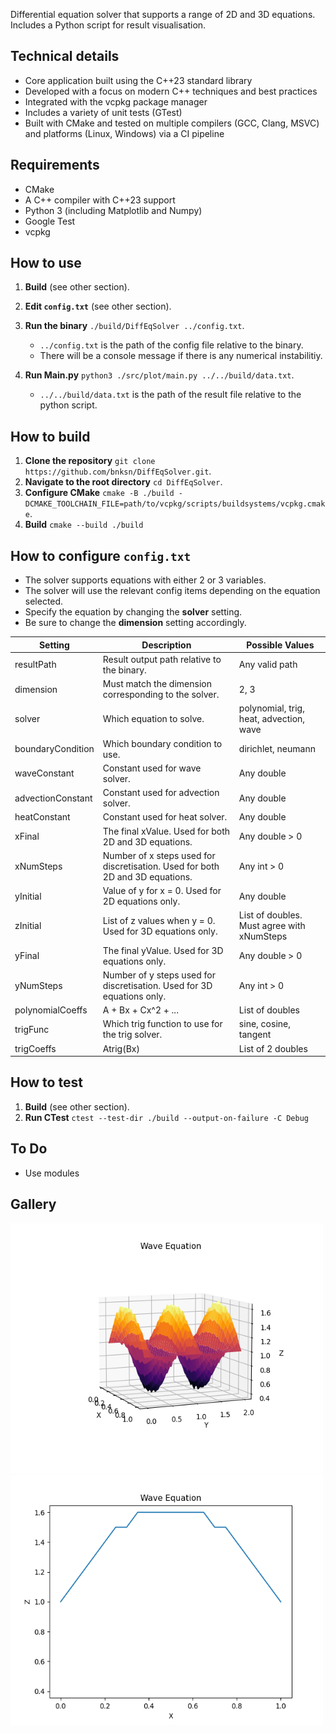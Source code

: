 Differential equation solver that supports a range of 2D and 3D equations.\
Includes a Python script for result visualisation.

## Technical details
   - Core application built using the C++23 standard library
   - Developed with a focus on modern C++ techniques and best practices
   - Integrated with the vcpkg package manager
   - Includes a variety of unit tests (GTest)
   - Built with CMake and tested on multiple compilers (GCC, Clang, MSVC) and platforms (Linux, Windows) via a CI pipeline

## Requirements
- CMake
- A C++ compiler with C++23 support
- Python 3 (including Matplotlib and Numpy)
- Google Test
- vcpkg

## How to use
1. **Build** (see other section).
2. **Edit `config.txt`** (see other section).
3. **Run the binary** `./build/DiffEqSolver ../config.txt`.

   - `../config.txt` is the path of the config file relative to the binary.
   - There will be a console message if there is any numerical instabilitiy.

5. **Run Main.py** `python3 ./src/plot/main.py ../../build/data.txt`.

   - `../../build/data.txt` is the path of the result file relative to the python script. 

## How to build
1. **Clone the repository** `git clone https://github.com/bnksn/DiffEqSolver.git`.
2. **Navigate to the root directory** `cd DiffEqSolver`.
3. **Configure CMake** `cmake -B ./build -DCMAKE_TOOLCHAIN_FILE=path/to/vcpkg/scripts/buildsystems/vcpkg.cmake`.
4. **Build** `cmake --build ./build` 

## How to configure `config.txt`
- The solver supports equations with either 2 or 3 variables.
- The solver will use the relevant config items depending on the equation selected.
- Specify the equation by changing the **solver** setting.
- Be sure to change the **dimension** setting accordingly.

| Setting | Description | Possible Values
|---|---|---|
| resultPath | Result output path relative to the binary. | Any valid path |
| dimension | Must match the dimension corresponding to the solver. | 2, 3 |
| solver | Which equation to solve. | polynomial, trig, heat, advection, wave |
| boundaryCondition | Which boundary condition to use. | dirichlet, neumann |
| waveConstant | Constant used for wave solver. | Any double |
| advectionConstant | Constant used for advection solver. | Any double |
| heatConstant | Constant used for heat solver. | Any double |
| xFinal | The final xValue. Used for both 2D and 3D equations. | Any double > 0 |
| xNumSteps | Number of x steps used for discretisation. Used for both 2D and 3D equations. | Any int > 0 |
| yInitial | Value of y for x = 0. Used for 2D equations only. | Any double |
| zInitial | List of z values when y = 0. Used for 3D equations only. | List of doubles. Must agree with xNumSteps |
| yFinal | The final yValue. Used for 3D equations only. | Any double > 0 |
| yNumSteps | Number of y steps used for discretisation. Used for 3D equations only. | Any int > 0 |
| polynomialCoeffs | A + Bx + Cx^2 + ... | List of doubles |
| trigFunc | Which trig function to use for the trig solver. | sine, cosine, tangent |
| trigCoeffs | Atrig(Bx) | List of 2 doubles |

## How to test
1. **Build** (see other section).
2. **Run CTest** `ctest --test-dir ./build --output-on-failure -C Debug`

## To Do
- Use modules

## Gallery
<img src="https://github.com/bnksn/DiffEqSolver/blob/main/gallery/wavePlot.png" width="500" height="400"> <img src="https://github.com/bnksn/DiffEqSolver/blob/main/gallery/waveAnim.gif" width="500" height="400">
